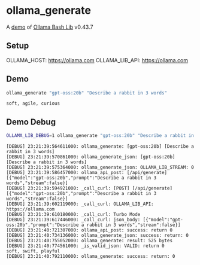 # ollama_generate

A [demo](../README.md#demos) of [Ollama Bash Lib](https://github.com/attogram/ollama-bash-lib) v0.43.7

## Setup

OLLAMA_HOST: https://ollama.com
OLLAMA_LIB_API: https://ollama.com


## Demo

```bash
ollama_generate "gpt-oss:20b" "Describe a rabbit in 3 words"
```
```
soft, agile, curious
```

## Demo Debug

```bash
OLLAMA_LIB_DEBUG=1 ollama_generate "gpt-oss:20b" "Describe a rabbit in 3 words"
```
```
[DEBUG] 23:21:39:564611000: ollama_generate: [gpt-oss:20b] [Describe a rabbit in 3 words]
[DEBUG] 23:21:39:570861000: ollama_generate_json: [gpt-oss:20b] [Describe a rabbit in 3 words]
[DEBUG] 23:21:39:575364000: ollama_generate_json: OLLAMA_LIB_STREAM: 0
[DEBUG] 23:21:39:586457000: ollama_api_post: [/api/generate] [{"model":"gpt-oss:20b","prompt":"Describe a rabbit in 3 words","stream":false}]
[DEBUG] 23:21:39:594921000: _call_curl: [POST] [/api/generate] [{"model":"gpt-oss:20b","prompt":"Describe a rabbit in 3 words","stream":false}]
[DEBUG] 23:21:39:602119000: _call_curl: OLLAMA_LIB_API: https://ollama.com
[DEBUG] 23:21:39:610180000: _call_curl: Turbo Mode
[DEBUG] 23:21:39:617446000: _call_curl: json_body: [{"model":"gpt-oss:20b","prompt":"Describe a rabbit in 3 words","stream":false}]
[DEBUG] 23:21:40:721307000: ollama_api_post: success: return 0
[DEBUG] 23:21:40:734136000: ollama_generate_json: success: return: 0
[DEBUG] 23:21:40:755052000: ollama_generate: result: 525 bytes
[DEBUG] 23:21:40:774561000: _is_valid_json: VALID: return 0
soft, swift, playful
[DEBUG] 23:21:40:792110000: ollama_generate: success: return: 0
```
